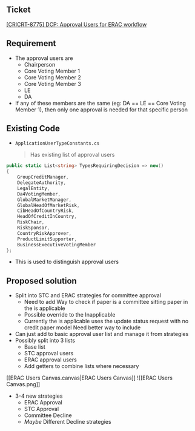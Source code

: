 
```toc
```

## Ticket

[\[CRICRT-8775\] DCP: Approval Users for ERAC workflow](https://aws-tools.standardbank.co.za/jira/browse/CRICRT-8775)


## Requirement

- The approval users are
    - Chairperson
    - Core Voting Member 1
    - Core Voting Member 2
    - Core Voting Member 3
    - LE
    - DA
- If any of these members are the same (eg: DA == LE == Core Voting Member 1), then only one approval is needed for that specific person


## Existing Code

- ` ApplicationUserTypeConstants.cs `
  > Has existing list of approval users
```c#
public static List<string> TypesRequiringDecision => new()  
{  
    GroupCreditManager,  
    DelegateAuthority,  
    LegalEntity,  
    Da4VotingMember,  
    GlobalMarketManager,  
    GlobalHeadOfMarketRisk,  
    CibHeadOfCountryRisk,  
    HeadOfCreditInCountry,  
    RiskChair,  
    RiskSponsor,  
    CountryRiskApprover,  
    ProductLimitSupporter,  
    BusinessExecutiveVotingMember
};
```


- This is used to distinguish approval users


## Proposed solution

- Split into STC and ERAC strategies for committee approval
	- Need to add Way to check if paper is a committee sitting paper in the is applicable
	- Possible override to the Inapplicable
	- Currently the is applicable uses the update status request with no credit paper model Need better way to include
- Can just add to basic approval user list and manage it from strategies
- Possibly split into 3 lists
	- Base list
	- STC approval users
	- ERAC approval users
	- Add getters to combine lists where necessary

[[ERAC Users Canvas.canvas|ERAC Users Canvas]]
![[ERAC Users Canvas.png]]

- 3-4 new strategies
	- ERAC Approval
	- STC Approval
	- Committee Decline
	- *Maybe* Different Decline strategies